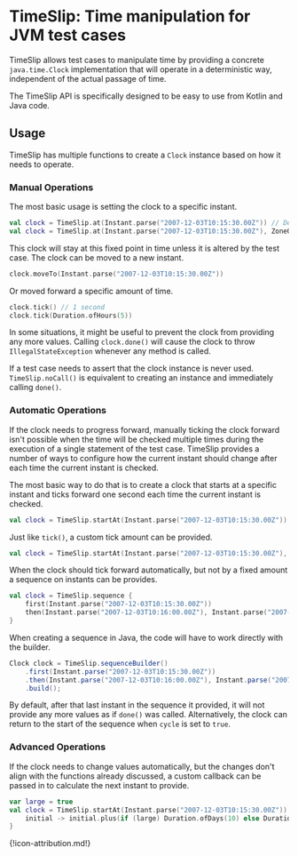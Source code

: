# TimeSlip: Time manipulation for JVM test cases

TimeSlip allows test cases to manipulate time by providing a concrete `java.time.Clock` implementation that will operate
in a deterministic way, independent of the actual passage of time.

The TimeSlip API is specifically designed to be easy to use from Kotlin and Java code.

## Usage

TimeSlip has multiple functions to create a `Clock` instance based on how it needs to operate.

### Manual Operations

The most basic usage is setting the clock to a specific instant.

```kotlin
val clock = TimeSlip.at(Instant.parse("2007-12-03T10:15:30.00Z")) // Defaults to UTC
val clock = TimeSlip.at(Instant.parse("2007-12-03T10:15:30.00Z"), ZoneOffset.ofHours(1))
```

This clock will stay at this fixed point in time unless it is altered by the test case. The clock can be moved to a new
instant.

```kotlin
clock.moveTo(Instant.parse("2007-12-03T10:15:30.00Z"))
```

Or moved forward a specific amount of time.

```kotlin
clock.tick() // 1 second
clock.tick(Duration.ofHours(5))
```

In some situations, it might be useful to prevent the clock from providing any more values. Calling `clock.done()` will
cause the clock to throw `IllegalStateException` whenever any method is called.

If a test case needs to assert that the clock instance is never used. `TimeSlip.noCall()` is equivalent to creating an
instance and immediately calling `done()`.

### Automatic Operations

If the clock needs to progress forward, manually ticking the clock forward isn't possible when the time will be checked
multiple times during the execution of a single statement of the test case. TimeSlip provides a number of ways to
configure how the current instant should change after each time the current instant is checked.

The most basic way to do that is to create a clock that starts at a specific instant and ticks forward one second each
time the current instant is checked.

```kotlin
val clock = TimeSlip.startAt(Instant.parse("2007-12-03T10:15:30.00Z")) // Defaults to 1 second and UTC
```

Just like `tick()`, a custom tick amount can be provided.

```kotlin
val clock = TimeSlip.startAt(Instant.parse("2007-12-03T10:15:30.00Z"), Duration.ofMinutes(3))
```

When the clock should tick forward automatically, but not by a fixed amount a sequence on instants can be provides.

```kotlin
val clock = TimeSlip.sequence {
    first(Instant.parse("2007-12-03T10:15:30.00Z"))
    then(Instant.parse("2007-12-03T10:16:00.00Z"), Instant.parse("2007-12-03T10:17:00.00Z"))
}
```

When creating a sequence in Java, the code will have to work directly with the builder.

```java
Clock clock = TimeSlip.sequenceBuilder()
    .first(Instant.parse("2007-12-03T10:15:30.00Z"))
    .then(Instant.parse("2007-12-03T10:16:00.00Z"), Instant.parse("2007-12-03T10:17:00.00Z"))
    .build();
```

By default, after that last instant in the sequence it provided, it will not provide any more values as if `done()` was
called. Alternatively, the clock can return to the start of the sequence when `cycle` is set to `true`.

### Advanced Operations

If the clock needs to change values automatically, but the changes don't align with the functions already discussed, a
custom callback can be passed in to calculate the next instant to provide.

```kotlin
var large = true
val clock = TimeSlip.startAt(Instant.parse("2007-12-03T10:15:30.00Z")) {
    initial -> initial.plus(if (large) Duration.ofDays(10) else Duration.ofSeconds(10))
}
```


{!icon-attribution.md!}
